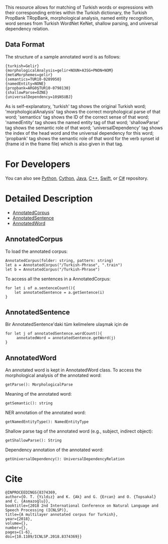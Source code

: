 This resource allows for matching of Turkish words or expressions with their corresponding entries within the Turkish dictionary, the Turkish PropBank TRopBank, morphological analysis, named entity recognition, word senses from Turkish WordNet KeNet, shallow parsing, and universal dependency relation.

## Data Format

The structure of a sample annotated word is as follows:

	{turkish=Gelir}
	{morphologicalAnalysis=gelir+NOUN+A3SG+PNON+NOM}
	{metaMorphemes=gelir}
	{semantics=TUR10-0289950}
	{namedEntity=NONE}
	{propbank=ARG0$TUR10-0798130}
	{shallowParse=ÖZNE}
	{universalDependency=10$NSUBJ}

As is self-explanatory, 'turkish' tag shows the original Turkish word; 'morphologicalAnalysis' tag shows the correct morphological parse of that word; 'semantics' tag shows the ID of the correct sense of that word; 'namedEntity' tag shows the named entity tag of that word; 'shallowParse' tag shows the semantic role of that word; 'universalDependency' tag shows the index of the head word and the universal dependency for this word; 'propbank' tag shows the semantic role of that word for the verb synset id (frame id in the frame file) which is also given in that tag.

For Developers
============

You can also see [Python](https://github.com/starlangsoftware/AnnotatedSentence-Py), [Cython](https://github.com/starlangsoftware/AnnotatedSentence-Cy), [Java](https://github.com/starlangsoftware/AnnotatedSentence), 
[C++](https://github.com/starlangsoftware/AnnotatedSentence-CPP), [Swift](https://github.com/starlangsoftware/AnnotatedSentence-Swift), 
or [C#](https://github.com/starlangsoftware/AnnotatedSentence-CS) repository.

Detailed Description
============

+ [AnnotatedCorpus](#annotatedcorpus)
+ [AnnotatedSentence](#annotatedsentence)
+ [AnnotatedWord](#annotatedword)

## AnnotatedCorpus

To load the annotated corpus:

	AnnotatedCorpus(folder: string, pattern: string)
	let a = AnnotatedCorpus("/Turkish-Phrase", ".train")
	let b = AnnotatedCorpus("/Turkish-Phrase")

To access all the sentences in a AnnotatedCorpus:

	for let i of a.sentenceCount(){
		let annotatedSentence = a.getSentence(i)
	}

## AnnotatedSentence

Bir AnnotatedSentence'daki tüm kelimelere ulaşmak için de

	for let j of annotatedSentence.wordCount(){
		 annotatedWord = annotatedSentence.getWord(j)
	}

## AnnotatedWord

An annotated word is kept in AnnotatedWord class. To access the morphological analysis of 
the annotated word:

	getParse(): MorphologicalParse

Meaning of the annotated word:

	getSemantic(): string

NER annotation of the annotated word:

	getNamedEntityType(): NamedEntityType

Shallow parse tag of the annotated word (e.g., subject, indirect object):

	getShallowParse(): String

Dependency annotation of the annotated word:

	getUniversalDependency(): UniversalDependencyRelation

# Cite

	@INPROCEEDINGS{8374369,
  	author={O. T. {Yıldız} and K. {Ak} and G. {Ercan} and O. {Topsakal} and C. {Asmazoğlu}},
  	booktitle={2018 2nd International Conference on Natural Language and Speech Processing (ICNLSP)}, 
  	title={A multilayer annotated corpus for Turkish}, 
  	year={2018},
  	volume={},
  	number={},
  	pages={1-6},
  	doi={10.1109/ICNLSP.2018.8374369}}
